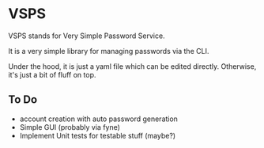# VSPS

VSPS stands for Very Simple Password Service.

It is a very simple library for managing passwords via the CLI.

Under the hood, it is just a yaml file which can be edited directly.
Otherwise, it's just a bit of fluff on top.

## To Do

- account creation with auto password generation
- Simple GUI (probably via fyne)
- Implement Unit tests for testable stuff (maybe?)
